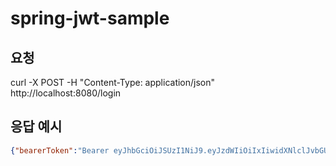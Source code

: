 # spring-jwt-sample

## 요청
 curl -X POST -H "Content-Type: application/json" http://localhost:8080/login

## 응답 예시
```json
{"bearerToken":"Bearer eyJhbGciOiJSUzI1NiJ9.eyJzdWIiOiIxIiwidXNlclJvbGUiOiJST0xFX1VTRVIiLCJleHAiOjE3Mzk3ODM4NTgsImlhdCI6MTczOTc4MDI1OH0.I1yJNAYrPFNZF1IHiqqZe6SoqXlP4YCmU6QnQWVWzsjYj2AlQ7fo-xqH71-HfRn_usos-MJRCU5gSJ-0Vj7m3O-TUeYekDp30GLwY3qwGMD4aEVRJb6QDmU6lGQMk8Wxx02znlTCn0rnHk127qh8ZlTE_2tqce_tcuwEwIMabQc6S0lzO8jHH0GtffcNH3L-5kvnbXPXNntZKtKdeEv72NKm2w1ulApWpE1Hl0mek-n8rWOe4jiu62Fr6T8GdkM_DLdeYAUNgzJlqLSzu7MJfRrLD3WFsEx3Tms1O9T3CpsNXBp6Zyl5E9KA_SvZq0Lg4Dl58AwDVFdFPPODEOkPjw"}
```
